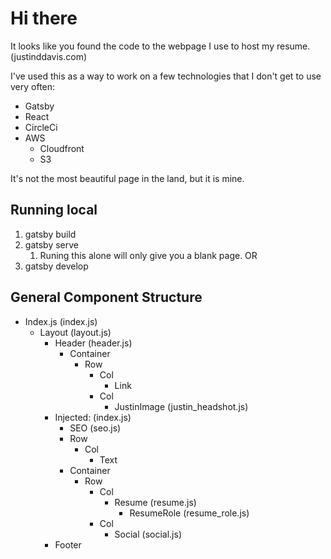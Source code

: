 # Hi there

It looks like you found the code to the webpage I use to host my resume. (justinddavis.com)

I've used this as a way to work on a few technologies that I don't get to use very often: 
  - Gatsby
  - React
  - CircleCi
  - AWS
    - Cloudfront
    - S3

It's not the most beautiful page in the land, but it is mine. 

## Running local
  1. gatsby build
  2. gatsby serve
     1. Runing this alone will only give you a blank page. 
OR
  1. gatsby develop 


## General Component Structure
  - Index.js (index.js)
    - Layout (layout.js)
      - Header (header.js)
        - Container
          - Row
            - Col
              - Link
            - Col
              - JustinImage (justin_headshot.js)
      - Injected: (index.js)
        - SEO (seo.js)
        - Row
          - Col
            - Text
        - Container
          - Row
            - Col
              - Resume (resume.js)
                - ResumeRole (resume_role.js)
            - Col
              - Social (social.js)
      - Footer